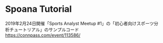 Spoana Tutorial
===
2019年2月24日開催「Sports Analyst Meetup #1」の「初心者向けスポーツ分析チュートリアル」のサンプルコード  
https://connpass.com/event/113586/
